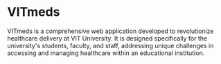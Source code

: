 # VITmeds
VITmeds is a comprehensive web application developed to revolutionize healthcare delivery at VIT University.
It is designed specifically for the university's students, faculty, and staff, addressing unique challenges in accessing and managing healthcare within an educational institution.

